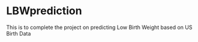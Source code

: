# LBWprediction
This is to complete the project on predicting Low Birth Weight based on US Birth Data
